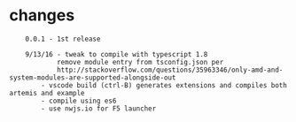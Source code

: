 # changes

        0.0.1 - 1st release

        9/13/16 - tweak to compile with typescript 1.8 
                remove module entry from tsconfig.json per
                http://stackoverflow.com/questions/35963346/only-amd-and-system-modules-are-supported-alongside-out
            - vscode build (ctrl-B) generates extensions and compiles both artemis and example
            - compile using es6
            - use nwjs.io for F5 launcher
